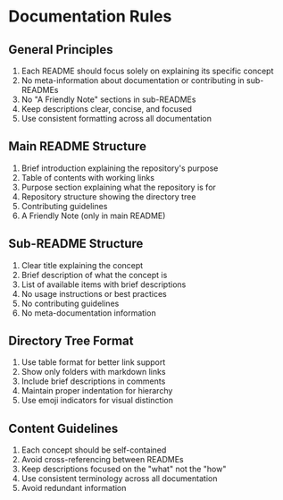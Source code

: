 # Documentation Rules

## General Principles
1. Each README should focus solely on explaining its specific concept
2. No meta-information about documentation or contributing in sub-READMEs
3. No "A Friendly Note" sections in sub-READMEs
4. Keep descriptions clear, concise, and focused
5. Use consistent formatting across all documentation

## Main README Structure
1. Brief introduction explaining the repository's purpose
2. Table of contents with working links
3. Purpose section explaining what the repository is for
4. Repository structure showing the directory tree
5. Contributing guidelines
6. A Friendly Note (only in main README)

## Sub-README Structure
1. Clear title explaining the concept
2. Brief description of what the concept is
3. List of available items with brief descriptions
4. No usage instructions or best practices
5. No contributing guidelines
6. No meta-documentation information

## Directory Tree Format
1. Use table format for better link support
2. Show only folders with markdown links
3. Include brief descriptions in comments
4. Maintain proper indentation for hierarchy
5. Use emoji indicators for visual distinction

## Content Guidelines
1. Each concept should be self-contained
2. Avoid cross-referencing between READMEs
3. Keep descriptions focused on the "what" not the "how"
4. Use consistent terminology across all documentation
5. Avoid redundant information 